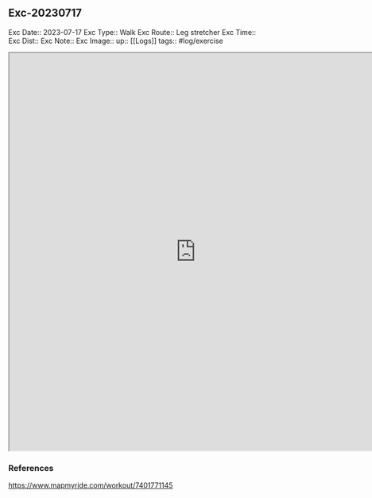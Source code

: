 
## Exc-20230717


Exc Date::  2023-07-17
Exc Type:: Walk
Exc Route:: Leg stretcher 
Exc Time:: 
Exc Dist:: 
Exc Note:: 
Exc Image:: 
up:: [[Logs]]
tags:: #log/exercise 

<iframe height=800 width=750 src="https://www.mapmyride.com/workout/7401771145"></iframe>


### References

https://www.mapmyride.com/workout/7401771145
